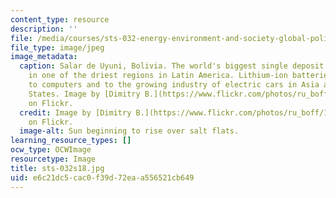 ```yaml
---
content_type: resource
description: ''
file: /media/courses/sts-032-energy-environment-and-society-global-politics-technologies-and-ecologies-of-the-water-energy-food-crises-spring-2018/e6c21dc5cac0f39d72eaa556521cb649_sts-032s18.jpg
file_type: image/jpeg
image_metadata:
  caption: Salar de Uyuni, Bolivia. The world's biggest single deposit of lithium
    in one of the driest regions in Latin America. Lithium-ion batteries are critical
    to computers and to the growing industry of electric cars in Asia and the United
    States. Image by [Dimitry B.](https://www.flickr.com/photos/ru_boff/14863560864/in/photostream/)
    on Flickr.
  credit: Image by [Dimitry B.](https://www.flickr.com/photos/ru_boff/14863560864/in/photostream/)
    on Flickr.
  image-alt: Sun beginning to rise over salt flats.
learning_resource_types: []
ocw_type: OCWImage
resourcetype: Image
title: sts-032s18.jpg
uid: e6c21dc5-cac0-f39d-72ea-a556521cb649
---
```

